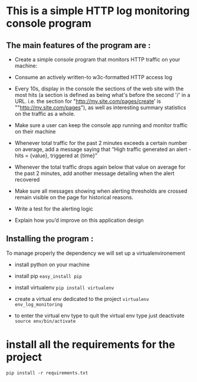 This is a simple HTTP log monitoring console program
====================================================

The main features of the program are :
--------------------------------------

* Create a simple console program that monitors HTTP traffic on your machine:

* Consume an actively written-to w3c-formatted HTTP access log

* Every 10s, display in the console the sections of the web site
with the most hits (a section is defined as being what's
before the second '/' in a URL. i.e. the section for
"http://my.site.com/pages/create' is
""http://my.site.com/pages"), as well as interesting
summary statistics on the traffic as a whole.

* Make sure a user can keep the console app running and monitor traffic on their machine

* Whenever total traffic for the past 2 minutes exceeds a certain
number on average, add a message saying that “High traffic
generated an alert - hits = {value}, triggered at {time}”

* Whenever the total traffic drops again below that value on average
for the past 2 minutes, add another message detailing when
the alert recovered

* Make sure all messages showing when alerting thresholds are
crossed remain visible on the page for historical reasons.

* Write a test for the alerting logic

* Explain how you’d improve on this application design


Installing the program :
------------------------
To manage properly the dependency we will set up a virtualenvironement

* install python on your machine

* install pip
`easy_install pip`

* install virtualenv
`pip install virtualenv`

* create a virtual env dedicated to the project
`virtualenv env_log_monitoring`

* to enter the virtual env type to quit the virtual env type just deactivate
`source env/bin/activate`

# install all the requirements for the project
`pip install -r requirements.txt`
